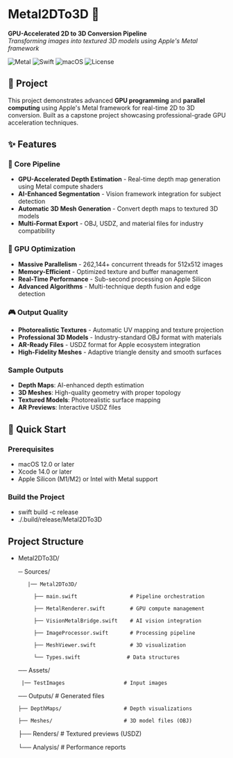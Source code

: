 # Metal2DTo3D 🚀

**GPU-Accelerated 2D to 3D Conversion Pipeline**  
*Transforming images into textured 3D models using Apple's Metal framework*

![Metal](https://img.shields.io/badge/Metal-GPU%20Compute-blue)
![Swift](https://img.shields.io/badge/Swift-5.7+-orange)
![macOS](https://img.shields.io/badge/macOS-12.0+-silver)
![License](https://img.shields.io/badge/License-MIT-green)

## 🎯 Project

This project demonstrates advanced **GPU programming** and **parallel computing** using Apple's Metal framework for real-time 2D to 3D conversion. Built as a capstone project showcasing professional-grade GPU acceleration techniques.

## ✨ Features

### 🎨 Core Pipeline
- **GPU-Accelerated Depth Estimation** - Real-time depth map generation using Metal compute shaders
- **AI-Enhanced Segmentation** - Vision framework integration for subject detection
- **Automatic 3D Mesh Generation** - Convert depth maps to textured 3D models
- **Multi-Format Export** - OBJ, USDZ, and material files for industry compatibility

### 🚀 GPU Optimization
- **Massive Parallelism** - 262,144+ concurrent threads for 512x512 images
- **Memory-Efficient** - Optimized texture and buffer management
- **Real-Time Performance** - Sub-second processing on Apple Silicon
- **Advanced Algorithms** - Multi-technique depth fusion and edge detection

### 🎮 Output Quality
- **Photorealistic Textures** - Automatic UV mapping and texture projection
- **Professional 3D Models** - Industry-standard OBJ format with materials
- **AR-Ready Files** - USDZ format for Apple ecosystem integration
- **High-Fidelity Meshes** - Adaptive triangle density and smooth surfaces


### Sample Outputs
- **Depth Maps**: AI-enhanced depth estimation
- **3D Meshes**: High-quality geometry with proper topology  
- **Textured Models**: Photorealistic surface mapping
- **AR Previews**: Interactive USDZ files

## 🚀 Quick Start

### Prerequisites
- macOS 12.0 or later
- Xcode 14.0 or later
- Apple Silicon (M1/M2) or Intel with Metal support


### Build the Project
- swift build -c release
- ./.build/release/Metal2DTo3D


## Project Structure
- Metal2DTo3D/
 
  ─ Sources/
  
         |── Metal2DTo3D/
  
           ├── main.swift                 # Pipeline orchestration
    
           ├── MetalRenderer.swift        # GPU compute management
    
           ├── VisionMetalBridge.swift    # AI vision integration
    
           ├── ImageProcessor.swift       # Processing pipeline
    
           ├── MeshViewer.swift           # 3D visualization
    
           └── Types.swift               # Data structures
  
  ── Assets/
  
       |── TestImages                   # Input images
  
  ── Outputs/                          # Generated files
  
      ├── DepthMaps/                    # Depth visualizations
      
      ├── Meshes/                       # 3D model files (OBJ)
      
    ├── Renders/                      # Textured previews (USDZ)
    
    └── Analysis/                     # Performance reports

  
